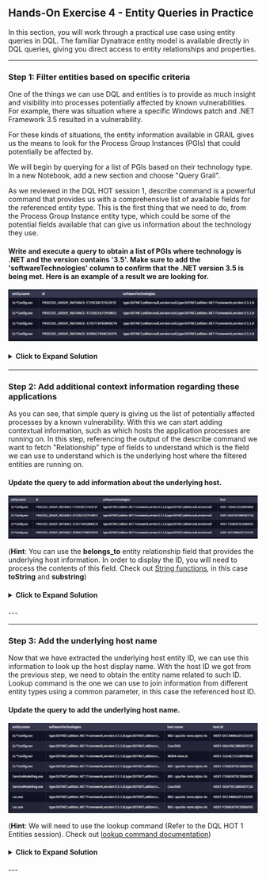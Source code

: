 ## Hands-On Exercise 4 - Entity Queries in Practice

In this section, you will work through a practical use case using entity queries in DQL. The familiar Dynatrace entity model is available directly in DQL queries, giving you direct access to entity relationships and properties. 

---

### Step 1: Filter entities based on specific criteria
One of the things we can use DQL and entities is to provide as much insight and visibility into processes potentially affected by known vulnerabilities. For example, there was situation where a specific Windows patch and .NET Framework 3.5 resulted in a vulnerability.

For these kinds of situations, the entity information available in GRAIL gives us the means to look for the Process Group Instances (PGIs) that could potentially be affected by.

We will begin by querying for a list of PGIs based on their technology type. In a new Notebook, add a new section and choose "Query Grail".

As we reviewed in the DQL HOT session 1, describe command is a powerful command that provides us with a comprehensive list of available fields for the referenced entity type. This is the first thing that we need to do, from the Process Group Instance entity type, which could be some of the potential fields available that can give us information about the technology they use.

#### Write and execute a query to obtain a list of PGIs where technology is .NET and the version contains '3.5'. Make sure to add the 'softwareTechnologies' column to confirm that the .NET version 3.5 is being met. Here is an example of a result we are looking for.

![Notebooks](../../assets/images/NET_3_5.png)

<H4><details>
<summary>Click to Expand Solution</summary>
<br>

```
fetch dt.entity.process_group_instance
| filter processType == "DOTNET" and contains(toString(softwareTechnologies), "3.5")
| fieldsAdd softwareTechnologies
```
</details></H4>

---

### Step 2: Add additional context information regarding these applications
As you can see, that simple query is giving us the list of potentially affected processes by a known vulnerability. With this we can start adding contextual information, such as which hosts the application processes are running on.
In this step, referencing the output of the describe command we want to fetch "Relationship" type of fields to understand which is the field we can use to understand which is the underlying host where the filtered entities are running on.

#### Update the query to add information about the underlying host.

![Added host](../../assets/images/NET3_5_wHost.png)

(**Hint**: You can use the **belongs_to** entity relationship field that provides the underlying host information. In order to display the ID, you will need to process the contents of this field. Check out [String functions](https://www.dynatrace.com/support/help/platform/grail/dynatrace-query-language/functions#dql-string-functions), in this case **toString** and **substring**)

<H4><details>
<summary>Click to Expand Solution</summary>
<br>

```
fetch dt.entity.process_group_instance
| filter processType == "DOTNET" and contains(toString(softwareTechnologies), "3.5")
| fieldsAdd softwareTechnologies
| fieldsAdd belongs = toString(belongs_to)
| fieldsAdd host = substring(belongs, from:indexOf(belongs, ":")+2, to:lastIndexOf(belongs, "\""))
| fieldsRemove belongs
```
</details></H4>
---

---

### Step 3: Add the underlying host name
Now that we have extracted the underlying host entity ID, we can use this information to look up the host display name. With the host ID we got from the previous step, we need to obtain the entity name related to such ID. Lookup command is the one we can use to join information from different entity types using a common parameter, in this case the referenced host ID.

#### Update the query to add the underlying host name.

![Entities complete](../../assets/images/entities_complete.png)

(**Hint**: We will need to use the lookup command (Refer to the DQL HOT 1 Entities session). Check out [lookup command documentation](https://www.dynatrace.com/support/help/platform/grail/dynatrace-query-language/commands#lookup))

<H4><details>
<summary>Click to Expand Solution</summary>
<br>

```
fetch dt.entity.process_group_instance
| filter processType == "DOTNET" and contains(toString(softwareTechnologies), "3.5")
| fieldsAdd softwareTechnologies
| fieldsAdd belongs = toString(belongs_to)
| fieldsAdd host = substring(belongs, from:indexOf(belongs, ":")+2, to:lastIndexOf(belongs, "\""))
| lookup [fetch dt.entity.host 
	| filter osType == "WINDOWS" 
	| fields name=entity.name, id ], sourceField:host, lookupField:id, prefix:"host."
| fields entity.name, softwareTechnologies, host.name, host.id
```
</details></H4>
---

